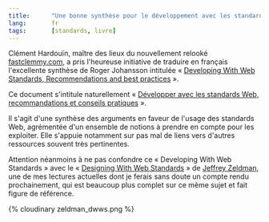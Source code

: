 ```yaml
--- 
title:      "Une bonne synthèse pour le développement avec les standards du web enfin traduite en français" 
lang:       fr 
tags:       [standards, livre]
---
```


Clément Hardouïn, maître des lieux du nouvellement relooké [fastclemmy.com](http://www.fastclemmy.com/), a pris l'heureuse initiative de traduire en français l'excellente synthèse de Roger Johansson intitulée « [Developing With Web Standards, Recommendations and best practices](http://www.456bereastreet.com/lab/developing_with_web_standards/) ».


Ce document s'intitule naturellement « [Développer avec les standards Web, recommandations et conseils pratiques](http://www.cybercodeur.net/weblog/presentations/dwws/) ». 

Il s'agit d'une synthèse des arguments en faveur de l'usage des standards Web, agrémentée d'un ensemble de notions à prendre en compte pour les exploiter. Elle s'appuie notamment sur pas mal de liens vers d'autres ressources souvent très pertinentes.

Attention néanmoins à ne pas confondre ce « Developing With Web Standards » avec le « [Designing With Web Standards](http://www.amazon.com/exec/obidos/ASIN/0735712018/phpheaven) » de [Jeffrey Zeldman](http://www.zeldman.com/), une de mes lectures actuelles dont je ferais sans doute un compte rendu prochainement, qui est beaucoup plus complet sur ce même sujet et fait figure de référence.

{% cloudinary zeldman_dwws.png %}
